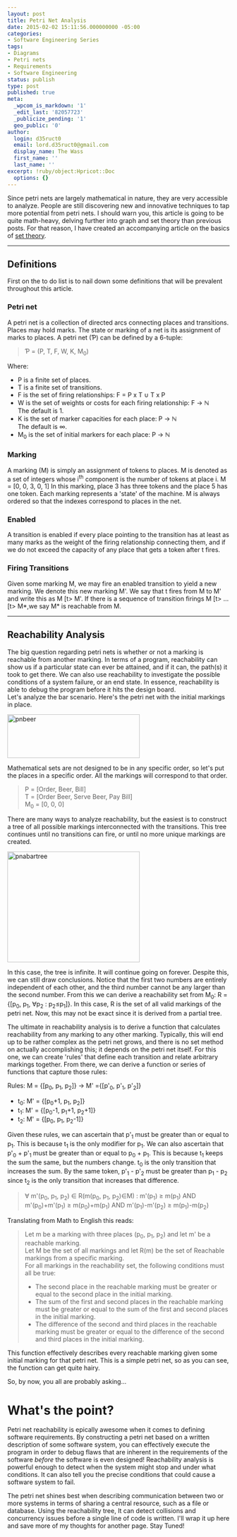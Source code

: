 ```yaml
---
layout: post
title: Petri Net Analysis
date: 2015-02-02 15:11:56.000000000 -05:00
categories:
- Software Engineering Series
tags:
- Diagrams
- Petri nets
- Requirements
- Software Engineering
status: publish
type: post
published: true
meta:
  _wpcom_is_markdown: '1'
  _edit_last: '82057723'
  _publicize_pending: '1'
  geo_public: '0'
author:
  login: d35ruct0
  email: lord.d35ruct0@gmail.com
  display_name: The Wass
  first_name: ''
  last_name: ''
excerpt: !ruby/object:Hpricot::Doc
  options: {}
---
```

<p>Since petri nets are largely mathematical in nature, they are very accessible to analyze.  People are still discovering new and innovative techniques to tap more potential from petri nets.  I should warn you, this article is going to be quite math-heavy, delving further into graph and set theory than previous posts. For that reason, I have created an accompanying article on the basics of <a href="https://werdsofthewass.wordpress.com/2015/01/22/introduction-to-set-theory/" title="Introduction to Set Theory">set theory</a>.<!--more--></p>
<hr />
<h2>Definitions</h2>
<p>First on the to do list is to nail down some definitions that will be prevalent throughout this article.</p>
<h3>Petri net</h3>
<p>A petri net is a collection of directed arcs connecting places and transitions. Places may hold marks. The state or marking of a net is its assignment of marks to places.  A petri net (&#x1A4;) can be defined by a 6-tuple:</p>
<blockquote><p>
&#x1A4; = (P, T, F, W, K, M<sub>0</sub>)
</p></blockquote>
<p>Where:</p>
<ul>
<li>P is a finite set of places.</li>
<li>T is a finite set of transitions.</li>
<li>F is the set of firing relationships: F = P x T &cup; T x P</li>
<li>W is the set of weights or costs for each firing relationship: F &rarr; &#x2115;<br />
The default is 1.</li>
<li>K is the set of marker capacities for each place: P &rarr; &#x2115;<br />
The default is &infin;.</li>
<li>M<sub>0</sub> is the set of initial markers for each place: P &rarr; &#x2115;</li>
</ul>
<h3>Marking</h3>
<p>A marking (M) is simply an assignment of tokens to places.  M is denoted as a set of integers whose i<sup>th</sup> component is the number of tokens at place i.  M = [0, 0, 3, 0, 1]  In this marking, place 3 has three tokens and the place 5 has one token.  Each marking represents a 'state' of the machine.  M is always ordered so that the indexes correspond to places in the net.</p>
<h3>Enabled</h3>
<p>A transition is enabled if every place pointing to the transition has at least as many marks as the weight of the firing relationship connecting them, and if we do not exceed the capacity of any place that gets a token after t fires.</p>
<h3>Firing Transitions</h3>
<p>Given some marking M, we may fire an enabled transition to yield a new marking. We denote this new marking M'.  We say that t fires from M to M' and write this as M [t&gt; M'.  If there is a sequence of transition firings M [t&gt; ... [t&gt; M*,we say M* is reachable from M.</p>
<hr />
<h2>Reachability Analysis</h2>
<p>The big question regarding petri nets is whether or not a marking is reachable from another marking.  In terms of a program, reachability can show us if a particular state can ever be attained, and if it can, the path(s) it took to get there.  We can also use reachability to investigate the possible conditions of a system failure, or an end state.  In essence, reachability is able to debug the program before it hits the design board. <br />
Let's analyze the bar scenario.  Here's the petri net with the initial markings in place.</p>
<p><a href="https://werdsofthewass.files.wordpress.com/2015/03/pnbeer.png"><img src="assets/pnbeer.png?w=300" alt="pnbeer" width="300" height="99" class="alignnone size-medium wp-image-50" /></a></p>
<p>Mathematical sets are not designed to be in any specific order, so let's put the places in a specific order.  All the markings will correspond to that order.</p>
<blockquote><p>
P = [Order, Beer, Bill]<br />
T = [Order Beer, Serve Beer, Pay Bill]<br />
M<sub>0</sub> = [0, 0, 0]
</p></blockquote>
<p>There are many ways to analyze reachability, but the easiest is to construct a tree of all possible markings interconnected with the transitions. This tree continues until no transitions can fire, or until no more unique markings are created.</p>
<p><a href="https://werdsofthewass.files.wordpress.com/2015/03/pnabartree.png"><img src="assets/pnabartree.png?w=300" alt="pnabartree" width="300" height="251" class="alignnone size-medium wp-image-49" /></a></p>
<p>In this case, the tree is infinite.  It will continue going on forever.  Despite this, we can still draw conclusions.  Notice that the first two numbers are entirely independent of each other, and the third number cannot be any larger than the second number.  From this we can derive a reachability set from M<sub>0</sub>: R = {[p<sub>0</sub>, p<sub>1</sub>, &forall;p<sub>2</sub> : p<sub>2</sub>&le;p<sub>1</sub>]}. In this case, R is the set of all valid markings of the petri net.  Now, this may not be exact since it is derived from a partial tree.</p>
<p>The ultimate in reachability analysis is to derive a function that calculates reachability from any marking to any other marking.  Typically, this will end up to be rather complex as the petri net grows, and there is no set method on actually accomplishing this; it depends on the petri net itself.  For this one, we can create 'rules' that define each transition and relate arbitrary markings together.  From there, we can derive a function or series of functions that capture those rules:</p>
<p>Rules: M = {[p<sub>0</sub>, p<sub>1</sub>, p<sub>2</sub>]} &rarr; M' ={[p'<sub>0</sub>, p'<sub>1</sub>, p'<sub>2</sub>]}</p>
<ul>
<li>t<sub>0</sub>: M' = {[p<sub>0</sub>+1, p<sub>1</sub>, p<sub>2</sub>]}</li>
<li>t<sub>1</sub>: M' = {[p<sub>0</sub>-1, p<sub>1</sub>+1, p<sub>2</sub>+1]}</li>
<li>t<sub>2</sub>: M' = {[p<sub>0</sub>, p<sub>1</sub>, p<sub>2</sub>-1]}</li>
</ul>
<p>Given these rules, we can ascertain that p'<sub>1</sub> must be greater than or equal to p<sub>1</sub>.  This is because t<sub>1</sub> is the only modifier for p<sub>1</sub>.  We can also ascertain that p'<sub>0</sub> + p'<sub>1</sub> must be greater than or equal to p<sub>0</sub> + p<sub>1</sub>.  This is because t<sub>1</sub> keeps the sum the same, but the numbers change. t<sub>0</sub> is the only transition that increases the sum.  By the same token, p'<sub>1</sub> - p'<sub>2</sub> must be greater than p<sub>1</sub> - p<sub>2</sub> since t<sub>2</sub> is the only transition that increases that difference.</p>
<blockquote><p>
&forall; m'(p<sub>0</sub>, p<sub>1</sub>, p<sub>2</sub>) &isin; R(m(p<sub>0</sub>, p<sub>1</sub>, p<sub>2</sub>)&isin;M) : m'(p<sub>1</sub>) &ge; m(p<sub>1</sub>) AND m'(p<sub>0</sub>)+m'(p<sub>1</sub>) &ge; m(p<sub>0</sub>)+m(p<sub>1</sub>) AND m'(p<sub>1</sub>)-m'(p<sub>2</sub>) &ge; m(p<sub>1</sub>)-m(p<sub>2</sub>)
</p></blockquote>
<p>Translating from Math to English this reads:</p>
<blockquote><p>
Let m be a marking with three places (p<sub>0</sub>, p<sub>1</sub>, p<sub>2</sub>) and let m' be a reachable marking.<br />
Let M be the set of all markings and let R(m) be the set of Reachable markings from a specific marking.<br />
For all markings in the reachability set, the following conditions must all be true:</p>
<ul>
<li>The second place in the reachable marking must be greater or equal to the second place in the initial marking.</li>
<li>The sum of the first and second places in the reachable marking must be greater or equal to the sum of the first and second places in the initial marking.</li>
<li>The difference of the second and third places in the reachable marking must be greater or equal to the difference of the second and third places in the initial marking.</li>
</ul>
</blockquote>
<p>This function effectively describes every reachable marking given some initial marking for that petri net.  This is a simple petri net, so as you can see, the function can get quite hairy.</p>
<p></p>
<p>So, by now, you all are probably asking...</p>
<h1>What's the point?</h1>
<p>Petri net reachability is epically awesome when it comes to defining software requirements.  By constructing a petri net based on a written description of some software system, you can effectively execute the program in order to debug flaws that are inherent in the requirements of the software <em>before</em> the software is even designed!  Reachability analysis is powerful enough to detect when the system might stop and under what conditions.  It can also tell you the precise conditions that could cause a software system to fail.</p>
<p>The petri net shines best when describing communication between two or more systems in terms of sharing a central resource, such as a file or database.  Using the reachability tree, It can detect collisions and concurrency issues before a single line of code is written.  I'll wrap it up here and save more of my thoughts for another page.  Stay Tuned!</p>
